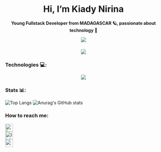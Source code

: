 <div align="center">
  <h1>Hi, I’m Kiady Nirina</h1>
  <p><b>Young Fullstack Developer from MADAGASCAR 🪐, passionate about technology 🪩</b></p>
</div>

<div align="center">
  <img src="https://profile-counter.glitch.me/kiadynirina/count.svg?"  />
</div>

###

<div align="center">
  <img src="https://media.giphy.com/media/RbDKaczqWovIugyJmW/giphy.gif?cid=790b7611a8zuhxjk1ran8v1zmyzl374xy0f6b9p9yqvr64a5&ep=v1_gifs_search&rid=giphy.gif&ct=g" />
</div>

### Technologies 💻:
<p align="center">
  <a href="https://skillicons.dev">
    <img src="https://skillicons.dev/icons?i=html,css,bootstrap,js,svelte,vue,php,laravel,python,django,sqlite,mysql,postgresql,git,postman,docker" />
  </a>
</p>

### Stats 📊:
![Top Langs](https://github-readme-stats.vercel.app/api/top-langs/?username=KiadyNirina&layout=compact&theme=radical)
![Anurag's GitHub stats](https://github-readme-stats.vercel.app/api?username=KiadyNirina&show_icons=true&theme=radical)

### How to reach me:
  <div>
    <a href="https://www.facebook.com/kiady.rambeloson/?locale=fr_FR" target="_blank">
      <img src="https://img.shields.io/static/v1?message=Kiady%20Rambeloson&logo=facebook&label=FACEBOOK&color=blue&logoColor=white&labelColor=&style=for-the-badge" height="25" alt="facebook logo"  /><br>
    </a>
    <a href="https://www.linkedin.com/in/kiady-ram-5216592a9/" target="_blank">
      <img src="https://img.shields.io/static/v1?message=Kiady%20Ram&logo=linkedin&label=LINKEDIN&color=blue&logoColor=white&labelColor=&style=for-the-badge" height="25" alt="linkedin logo"  />
    </a><br>
    <a href="mailto:kiady142ram@gmail.com" target="_blank">
      <img src="https://img.shields.io/static/v1?message=kiady142ram@gmail.com&logo=gmail&label=EMAIL&color=D14836&logoColor=white&labelColor=&style=for-the-badge" height="25" alt="gmail logo"  />
    </a><br>
  </div>


<!---
KiadyNirina/KiadyNirina is a ✨ special ✨ repository because its `README.md` (this file) appears on your GitHub profile.
You can click the Preview link to take a look at your changes.
--->
